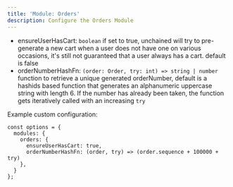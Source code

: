 ```yaml
---
title: 'Module: Orders'
description: Configure the Orders Module
---
```


- ensureUserHasCart: `boolean` if set to true, unchained will try to pre-generate a new cart when a user does not have one on various occasions, it's still not guaranteed that a user always has a cart. default is false
- orderNumberHashFn: `(order: Order, try: int) => string | number` function to retrieve a unique generated orderNumber, default is a hashids based function that generates an alphanumeric uppercase string with length 6. If the number has already been taken, the function gets iteratively called with an increasing `try`

Example custom configuration:

```
const options = {
  modules: {
    orders: {
      ensureUserHasCart: true,
      orderNumberHashFn: (order, try) => (order.sequence + 100000 + try)
    },
  }
};
```
